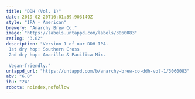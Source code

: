 ```yaml
---
title: "DDH (Vol. 1)"
date: 2019-02-20T16:01:59.903149Z
style: "IPA - American"
brewery: "Anarchy Brew Co."
image: "https://labels.untappd.com/labels/3060083"
rating: "3.82"
description: "Version 1 of our DDH IPA. 1st dry hop: Southern Cross 2nd dry hop: Amarillo & Pacifica Mix.  Vegan-friendly."
untappd_url: "https://untappd.com/b/anarchy-brew-co-ddh-vol-1/3060083"
abv: "6.0"
ibu: "24"
robots: noindex,nofollow
---
```

